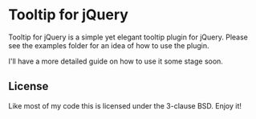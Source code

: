 # Tooltip for jQuery

Tooltip for jQuery is a simple yet elegant tooltip plugin for jQuery. Please see the examples folder for an idea of how to use the plugin.

I'll have a more detailed guide on how to use it some stage soon.

## License

Like most of my code this is licensed under the 3-clause BSD. Enjoy it!